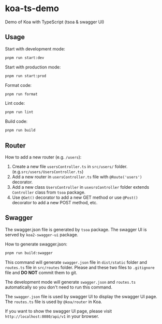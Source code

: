 # koa-ts-demo

Demo of Koa with TypeScript (tsoa & swagger UI)

## Usage

Start with development mode:

```bash
pnpm run start:dev
```

Start with production mode:

```bash
pnpm run start:prod
```

Format code:

```bash
pnpm run format
```

Lint code:

```bash
pnpm run lint
```

Build code:

```bash
pnpm run build
```

## Router

How to add a new router (e.g. `/users`):

1. Create a new file `usersController.ts` in `src/users/` folder. (e.g.`src/users/UsersController.ts`)
2. Add a new router in `usersController.ts` file with `@Route('users')` decorator.
3. Add a new class `UsersController` in `usesrsController` folder extends `Controller` class from `tsoa` package.
4. Use `@Get()` decorator to add a new GET method or use `@Post()` decorator to add a new POST method, etc.

## Swagger

The swagger.json file is generated by `tsoa` package. The swagger UI is served by `koa2-swagger-ui` package.

How to generate swagger.json:

```bash
pnpm run build:swagger
```

This command will generate `swagger.json` file in `dist/static` folder and `routes.ts` file in `src/routes` folder. Please and these two files to `.gitignore` file and **DO NOT** commit them to git.

The development mode will generate `swagger.json` and `routes.ts` automatically so you don't need to run this command.

The `swagger.json` file is used by swagger UI to display the swagger UI page. The `routes.ts` file is used by `@koa/router` in Koa.

If you want to show the swagger UI page, please visit `http://localhost:8080/api/v1` in your browser.
